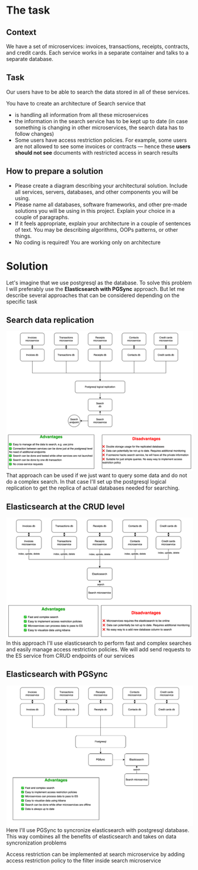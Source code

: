 # The task
## Context
We have a set of microservices: invoices, transactions, receipts, contracts, and credit cards. Each service works in a separate container and talks to a separate database.

## Task
Our users have to be able to search the data stored in all of these services.

You have to create an architecture of Search service that

- is handling all information from all these microservices
- the information in the search service has to be kept up to date (in case something is changing in other microservices, the search data has to follow changes)
- Some users have access restriction policies. For example, some users are not allowed to see some invoices or contracts — hence these **users should not see**  documents with restricted access in search  results

## How to prepare a solution
- Please create a diagram describing your architectural solution. Include all services, servers, databases, and other components you will be using.
- Please name all databases, software frameworks, and other pre-made solutions you will be using in this project. Explain your choice in a couple of paragraphs.
- If it feels appropriate, explain your architecture in a couple of sentences of text. You may be describing algorithms, OOPs patterns, or other things.
- No coding is required! You are working only on architecture

# Solution
Let's imagine that we use postgresql as the database. 
To solve this problem I will preferably use the **Elasticsearch with PGSync** approach.
But let me describe several approaches that can be considered depending on the specific task

## Search data replication
![](2022-06-05-10-30-56.png)
That approach can be used if we just want to query some data and do not do a complex search. In that case I'll set up the postgresql logical replication to get the replica of actual databases needed for searching. 

## Elasticsearch at the CRUD level
![](2022-06-05-16-09-02.png)
In this approach I'll use elasticsearch to perform fast and complex searches and easily manage access restriction policies. We will add send requests to the ES service from CRUD endpoints of our services 

## Elasticsearch with PGSync
![](2022-06-05-16-10-38.png)
Here I'll use PGSync to syncronize elasticsearch with postgresql database. This way combines all the benefits of elasticsearch and takes on data syncronization problems

Access restriction can be implemented at search microservice by adding access restriction policy to the filter inside search microservice